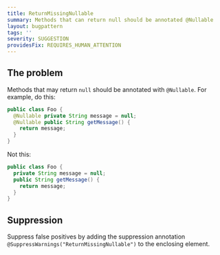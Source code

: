 ```yaml
---
title: ReturnMissingNullable
summary: Methods that can return null should be annotated @Nullable
layout: bugpattern
tags: ''
severity: SUGGESTION
providesFix: REQUIRES_HUMAN_ATTENTION
---
```


<!--
*** AUTO-GENERATED, DO NOT MODIFY ***
To make changes, edit the @BugPattern annotation or the explanation in docs/bugpattern.
-->

## The problem
Methods that may return `null` should be annotated with `@Nullable`. For
example, do this:

```java {.good}
public class Foo {
  @Nullable private String message = null;
  @Nullable public String getMessage() {
    return message;
  }
}
```

Not this:

```java {.bad}
public class Foo {
  private String message = null;
  public String getMessage() {
    return message;
  }
}
```

## Suppression
Suppress false positives by adding the suppression annotation `@SuppressWarnings("ReturnMissingNullable")` to the enclosing element.
